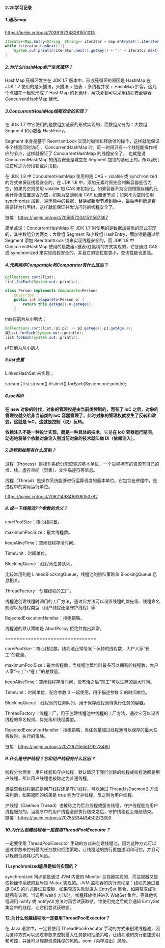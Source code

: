 #### 2.25学习记录

##### 1.遍历map

https://juejin.cn/post/7039197348391551013

```java
Iterator<Map.Entry<String, String>> iterator = map.entrySet().iterator();
while (iterator.hasNext()){
    System.out.println(iterator.next().getKey() + ":" + iterator.next().getValue());
}
```

##### 2.为什么HashMap会产生死循环？

HashMap 死循环发生在 JDK 1.7 版本中，形成死循环的原因是 HashMap 在 JDK 1.7 使用的是头插法，头插法 + 链表 + 多线程并发 + HashMap 扩容，这几个点加在一起就形成了 HashMap 的死循环，解决死锁可以采用线程安全容器 ConcurrentHashMap 替代。 

##### 3.ConcurrentHashMap线程安全的实现？

在 JDK 1.7 中它使用的是数组加链表的形式实现的，而数组又分为：大数组 Segment 和小数组 HashEntry。

Segment 本身是基于 ReentrantLock 实现的加锁和释放锁的操作，这样就能保证多个线程同时访问 ，ConcurrentHashMap 时，同一时间只有一个线程能操作相应的节点，这样就保证了 ConcurrentHashMap 的线程安全了。 也就是说 ConcurrentHashMap 的线程安全是建立在 Segment 加锁的基础上的，所以我们把它称之为分段锁或片段锁。

在 JDK 1.8 中 ConcurrentHashMap 使用的是 CAS + volatile 或 synchronized 的方式来保证线程安全的，在 JDK 1.8 中，添加元素时首先会判断容器是否为空，如果为空则使用 volatile 加 CAS 来初始化。如果容器不为空则根据存储的元素计算该位置是否为空，如果为空则利用 CAS 设置该节点；如果不为空则使用 synchronize 加锁，遍历桶中的数据，替换或新增节点到桶中，最后再判断是否需要转为红黑树，这样就能保证并发访问时的线程安全了。


链接：https://juejin.cn/post/7056572041511567367

简单点说：ConcurrentHashMap 在 JDK 1.7 时使用的是数据加链表的形式实现的，其中数组分为两类：大数组 Segment 和小数组 HashEntry，而加锁是通过给 Segment 添加 ReentrantLock 锁来实现线程安全的。而 JDK 1.8 中 ConcurrentHashMap 使用的是数组+链表/红黑树的方式实现的，它是通过 CAS 或 synchronized 来实现线程安全的，并且它的锁粒度更小，查询性能也更高。 

##### 4.元素排序Comparable和Comparator有什么区别？

```java
Collections.sort(list);
list.forEach(System.out::println);

class Person implements Comparable<Person>
    @Override
    public int compareTo(Person o) {
        return this.getAge()-o.getAge();
    }
```

this在前为从小到大；

```java
Collections.sort(list,(p1,p2) -> p2.getAge()-p1.getAge());
或list.forEach(System.out::println);
list.forEach(System.out::println);
```

p1在前为从小到大

##### 5.list去重

LinkedHashSet 来实现；

stream；list.stream().distinct().forEach(System.out::println);

##### 6.ioc和di

**在 new 对象的时代，对象的管理权是由当前类控制的，而有了 IoC 之后，对象的管理权就交给非当前类的 IoC 容器管理了，此时对象的管理权就发生了反转和改变，这就是 IoC，这就是控制（权）反转。**

**依赖注入不是一种设计实现，而是一种具体的技术**，它是**在 IoC 容器运行期间，动态地将某个依赖对象注入到当前对象的技术就叫做 DI（依赖注入）**。

##### 7.进程和线程有什么区别？

进程（Process）是操作系统分配资源的基本单位，一个进程拥有的资源有自己的堆、栈、虚存空间（页表）、文件描述符等信息。

线程（Thread）是操作系统能够进行运算调度的基本单位。它包含在进程中，是进程中的实际运行单位。

https://juejin.cn/post/7062149846639050782

##### 8.说一下线程池7个参数的含义？

corePoolSize：核心线程数。

maximumPoolSize：最大线程数。

keepAliveTime：空闲线程存活时间。

TimeUnit：时间单位。

BlockingQueue：线程池任务队列。

比较常用的是 LinkedBlockingQueue，线程池的排队策略和 BlockingQueue 息息相关。

ThreadFactory：创建线程的工厂。

线程池创建线程时调用的工厂方法，通过此方法可以设置线程的优先级、线程命名规则以及线程类型（用户线程还是守护线程）等

RejectedExecutionHandler：拒绝策略。

线程池的默认策略是 AbortPolicy 拒绝并抛出异常。

================================

corePoolSize：核心线程数，线程池正常情况下保持的线程数，大户人家“长工”的数量。

maximumPoolSize：最大线程数，当线程池繁忙时最多可以拥有的线程数，大户人家“长工”+“短工”的总数量。

keepAliveTime：空闲线程存活时间，没有活之后“短工”可以生存的最大时间。

TimeUnit：时间单位，配合参数 3 一起使用，用于描述参数 3 的时间单位。

BlockingQueue：线程池的任务队列，用于保存线程池待执行任务的容器。

ThreadFactory：线程工厂，用于创建线程池中线程的工厂方法，通过它可以设置线程的命名规则、优先级和线程类型。

RejectedExecutionHandler：拒绝策略，当任务量超过线程池可以保存的最大任务数时，执行的策略。



链接：https://juejin.cn/post/7072921565079273480

##### 9.什么是守护线程？它和用户线程有什么区别？

线程分为两类：用户线程和守护线程，默认情况下我们创建的线程或线程池都是用户线程，所以用户线程也被称之为普通线程。

想要查看线程到底是用户线程还是守护线程，可以通过 Thread.isDaemon() 方法来判断，如果返回的结果是 true 则为守护线程，反之则为用户线程。

护线程（Daemon Thread）也被称之为后台线程或服务线程，守护线程是为用户线程服务的，当程序中的用户线程全部执行结束之后，守护线程也会跟随结束。
链接：https://juejin.cn/post/7075533443450273800

##### 10.为什么创建线程池一定要用ThreadPoolExecutor？

一定要使用 ThreadPoolExecutor 手动的方式来创建线程池，因为这种方式可以通过参数来控制最大任务数和拒绝策略，让线程池的执行更加透明和可控，并且可以规避资源耗尽的风险。

**11.synchronized底层是如何实现的？**

synchronized 同步锁是通过 JVM 内置的 Monitor 监视器实现的，而监视器又是依赖操作系统的互斥锁 Mutex 实现的。JVM 监视器的执行流程是：线程先通过自旋 CAS 的方式尝试获取锁，如果获取失败就进入 EntrySet 集合，如果获取成功就拥有该锁。当调用 wait() 方法时，线程释放锁并进入 WaitSet 集合，等其他线程调用 notify 或 notifyAll 方法时再尝试获取锁。锁使用完之后就会通知 EntrySet 集合中的线程，让它们尝试获取锁。

**12.为什么创建线程池一定要用ThreadPoolExecutor？**

在 Java 语言中，一定要使用 ThreadPoolExecutor 手动的方式来创建线程池，因为这种方式可以通过参数来控制最大任务数和拒绝策略，让线程池的执行更加透明和可控，并且可以规避资源耗尽的风险。oom（内存溢出）风险。

